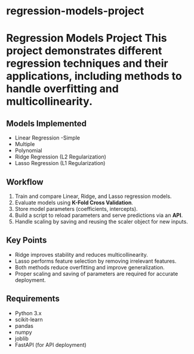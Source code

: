 # regression-models-project
# Regression Models Project This project demonstrates different regression techniques and their applications, including methods to handle overfitting and multicollinearity.
## Models Implemented
- Linear Regression 
-Simple 
- Multiple 
- Polynomial 
- Ridge Regression (L2 Regularization) 
- Lasso Regression (L1 Regularization) 
## Workflow 
1. Train and compare Linear, Ridge, and Lasso regression models. 
2. Evaluate models using **K-Fold Cross Validation**. 
3. Store model parameters (coefficients, intercepts). 
4. Build a script to reload parameters and serve predictions via an **API**. 
5. Handle scaling by saving and reusing the scaler object for new inputs. 
## Key Points 
- Ridge improves stability and reduces multicollinearity. 
- Lasso performs feature selection by removing irrelevant features. 
- Both methods reduce overfitting and improve generalization. 
- Proper scaling and saving of parameters are required for accurate deployment. 
## Requirements 
- Python 3.x 
- scikit-learn 
- pandas 
- numpy 
- joblib 
- FastAPI (for API deployment)
